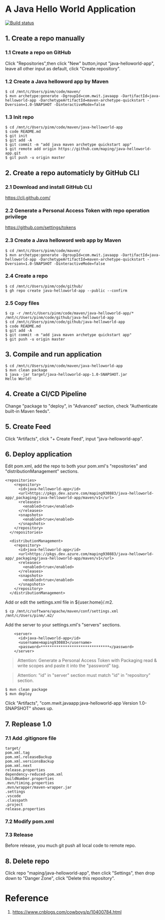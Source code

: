 # A Java Hello World Application
[![Build status](https://dev.azure.com/maping930883/java-helloworld-app/_apis/build/status/java-helloworld-app-Maven-CI)](https://dev.azure.com/maping930883/java-helloworld-app/_build/latest?definitionId=31)

## 1. Create a repo manually

### 1.1 Create a repo on GitHub
Click "Repositories",then click "New" button,input "java-helloworld-app", leave all other input as default, click "Create repository".

### 1.2 Create a Java helloword app by Maven
```console
$ cd /mnt/c/Users/pinm/code/maven/
$ mvn archetype:generate -DgroupId=com.mwit.javaapp -DartifactId=java-helloworld-app -DarchetypeArtifactId=maven-archetype-quickstart -Dversion=1.0-SNAPSHOT -DinteractiveMode=false
```

### 1.3 Init repo 
```console
$ cd /mnt/c/Users/pinm/code/maven/java-helloworld-app
$ code README.md
$ git init
$ git add -A
$ git commit -m "add java maven archetype quickstart app"
$ git remote add origin https://github.com/maping/java-helloworld-app.git 
$ git push -u origin master
```

## 2. Create a repo automaticly by GitHub CLI

### 2.1 Download and install GitHub CLI
https://cli.github.com/

### 2.2 Generate a Personal Access Token with repo operation privilege
https://github.com/settings/tokens

### 2.3 Create a Java helloword web app by Maven
```console
$ cd /mnt/c/Users/pinm/code/maven/
$ mvn archetype:generate -DgroupId=com.mwit.javaapp -DartifactId=java-helloworld-app -DarchetypeArtifactId=maven-archetype-quickstart -Dversion=1.0-SNAPSHOT -DinteractiveMode=false
```

### 2.4 Create a repo
```console
$ cd /mnt/c/Users/pinm/code/github/
$ gh repo create java-helloworld-app --public --confirm
```

### 2.5 Copy files
```console
$ cp -r /mnt/c/Users/pinm/code/maven/java-helloworld-app/* /mnt/c/Users/pinm/code/github/java-helloworld-app
$ cd /mnt/c/Users/pinm/code/github/java-helloworld-app
$ code README.md
$ git add -A
$ git commit -m "add java maven archetype quickstart app"
$ git push -u origin master
```

## 3. Compile and run application
```console
$ cd /mnt/c/Users/pinm/code/maven/java-helloworld-app
$ mvn clean package
$ java -jar target/java-helloworld-app-1.0-SNAPSHOT.jar
Hello World!
```

## 4. Create a CI/CD Pipeline
Change "package to "deploy", in "Advanced" section, check "Authenticate built-in Maven feeds".

## 5. Create Feed
Click "Artifacts", click "+ Create Feed", input "java-helloworld-app".

## 6. Deploy application
Edit pom.xml, add the repo to both your pom.xml's "repositories" and "distributionManagement" sections.
```code
<repositories>
    <repository>
      <id>java-helloworld-app</id>
      <url>https://pkgs.dev.azure.com/maping930883/java-helloworld-app/_packaging/java-helloworld-app/maven/v1</url>
      <releases>
        <enabled>true</enabled>
      </releases>
      <snapshots>
        <enabled>true</enabled>
      </snapshots>
    </repository>
  </repositories>

  <distributionManagement>
    <repository>
      <id>java-helloworld-app</id>
      <url>https://pkgs.dev.azure.com/maping930883/java-helloworld-app/_packaging/java-helloworld-app/maven/v1</url>
      <releases>
        <enabled>true</enabled>
      </releases>
      <snapshots>
        <enabled>true</enabled>
      </snapshots>
    </repository>
  </distributionManagement>
```
Add or edit the settings.xml file in ${user.home}/.m2.
```console
$ cp /mnt/c/software/apache/maven/conf/settings.xml /mnt/c/Users/pinm/.m2/
```
Add the server to your settings.xml's "servers" sections.
```code
    <server>
      <id>java-helloworld-app</id>
      <username>maping930883</username>
      <password>*******************************</password>
    </server>
```
>Attention: Generate a Personal Access Token with Packaging read & write scopes and paste it into the "password" tag.

>Attention: "id" in "server" section must match "id" in "repository" section.

```console
$ mvn clean package
$ mvn deploy
```
Click "Artifacts", "com.mwit.javaapp:java-helloworld-app Version 1.0-SNAPSHOT" shows up.

## 7. Replease 1.0
### 7.1 Add .gitignore file
```code
target/
pom.xml.tag
pom.xml.releaseBackup
pom.xml.versionsBackup
pom.xml.next
release.properties
dependency-reduced-pom.xml
buildNumber.properties
.mvn/timing.properties
.mvn/wrapper/maven-wrapper.jar
.settings
.vscode
.classpath
.project
release.properties
```
### 7.2 Modify pom.xml

### 7.3 Release
Before release, you much git push all local code to remote repo.



## 8. Delete repo
Click repo "maping/java-helloworld-app", then click "Settings", then drop down to "Danger Zone", click "Delete this repository".

# Reference
1. https://www.cnblogs.com/cowboys/p/10400784.html
